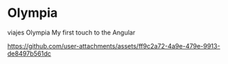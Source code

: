 # Olympia
viajes Olympia
My first touch to the Angular 



https://github.com/user-attachments/assets/ff9c2a72-4a9e-479e-9913-de8497b561dc


